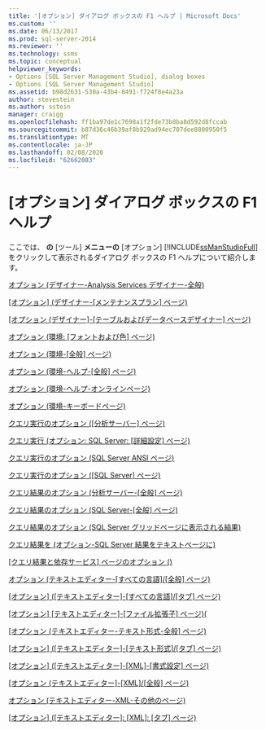 ```yaml
---
title: '[オプション] ダイアログ ボックスの F1 ヘルプ | Microsoft Docs'
ms.custom: ''
ms.date: 06/13/2017
ms.prod: sql-server-2014
ms.reviewer: ''
ms.technology: ssms
ms.topic: conceptual
helpviewer_keywords:
- Options [SQL Server Management Studio], dialog boxes
- Options [SQL Server Management Studio]
ms.assetid: b98d2631-530a-43b4-8491-f724f8e4a23a
author: stevestein
ms.author: sstein
manager: craigg
ms.openlocfilehash: ff1ba97de1c7698a1f2fde73b8ba8d592d8fccab
ms.sourcegitcommit: b87d36c46b39af8b929ad94ec707dee8800950f5
ms.translationtype: MT
ms.contentlocale: ja-JP
ms.lasthandoff: 02/08/2020
ms.locfileid: "62662083"
---
```

# <a name="options-dialog-boxes-f1-help"></a>[オプション] ダイアログ ボックスの F1 ヘルプ
  ここでは、 **の** [ツール] **メニューの** [オプション] [!INCLUDE[ssManStudioFull](../../includes/ssmanstudiofull-md.md)]をクリックして表示されるダイアログ ボックスの F1 ヘルプについて紹介します。  
  
 [オプション &#40;デザイナー-Analysis Services デザイナー-全般&#41;](options-designers-analysis-services-designers-general.md)  
  
 [[オプション] &#40;デザイナー-[メンテナンスプラン] ページ&#41;](options-designers-maintenance-plans-page.md)  
  
 [[オプション &#40;デザイナー]-[テーブルおよびデータベースデザイナー] ページ&#41;](options-designers-table-and-database-designers-page.md)  
  
 [オプション &#40;環境: [フォントおよび色] ページ&#41;](options-environment-fonts-and-colors-page.md)  
  
 [オプション &#40;環境-[全般] ページ&#41;](../../integration-services/general-page-of-integration-services-designers-options.md)  
  
 [オプション &#40;環境-ヘルプ-[全般] ページ&#41;](options-environment-help-general-page.md)  
  
 [オプション &#40;環境-ヘルプ-オンラインページ&#41;](options-environment-help-online-page.md)  
  
 [オプション &#40;環境-キーボードページ&#41;](options-environment-keyboard-page.md)  
  
 [クエリ実行のオプション &#40;[分析サーバー] ページ&#41;](../../database-engine/options-query-execution-analysis-server-general-page.md)  
  
 [クエリ実行 &#40;オプション: SQL Server: [詳細設定] ページ&#41;](../../database-engine/options-query-execution-sql-server-advanced-page.md)  
  
 [クエリ実行のオプション &#40;SQL Server ANSI ページ&#41;](../../database-engine/options-query-execution-sql-server-ansi-page.md)  
  
 [クエリ実行のオプション &#40;[SQL Server] ページ&#41;](../../database-engine/options-query-execution-sql-server-general-page.md)  
  
 [クエリ結果のオプション &#40;分析サーバー-[全般] ページ&#41;](../../database-engine/options-query-results-analysis-server-general-page.md)  
  
 [クエリ結果のオプション &#40;SQL Server-[全般] ページ&#41;](../../database-engine/options-query-results-sql-server-general-page.md)  
  
 [クエリ結果のオプション &#40;SQL Server グリッドページに表示される結果&#41;](../../database-engine/options-query-results-sql-server-results-to-grid-page.md)  
  
 [クエリ結果を &#40;オプション-SQL Server 結果をテキストページに&#41;](../../database-engine/options-query-results-sql-server-results-to-text-page.md)  
  
 [[クエリ結果と依存サービス] ページのオプション &#40;&#41;](../../database-engine/options-query-results-and-dependency-services-page.md)  
  
 [オプション &#40;テキストエディター-[すべての言語]/[全般] ページ&#41;](../../database-engine/options-text-editor-all-languages-general-page.md)  
  
 [[オプション] &#40;[テキストエディター]-[すべての言語]/[タブ] ページ&#41;](../../database-engine/options-text-editor-all-languages-tabs-page.md)  
  
 [[オプション] [テキストエディター]-[ファイル拡張子] ページ&#41;&#40;](../../database-engine/options-text-editor-file-extension-page.md)  
  
 [[オプション &#40;テキストエディター-テキスト形式-全般] ページ&#41;](../../database-engine/options-text-editor-plain-text-general-page.md)  
  
 [[オプション] &#40;[テキストエディター]-[テキスト形式]/[タブ] ページ&#41;](../../database-engine/options-text-editor-plain-text-tabs-page.md)  
  
 [[オプション] &#40;[テキストエディター]-[XML]-[書式設定] ページ&#41;](../../database-engine/options-text-editor-xml-formatting-page.md)  
  
 [[オプション &#40;テキストエディター]-[XML]/[全般] ページ&#41;](../../database-engine/options-text-editor-xml-general-page.md)  
  
 [オプション &#40;テキストエディター-XML-その他のページ&#41;](../../database-engine/options-text-editor-xml-miscellaneous-page.md)  
  
 [[オプション] &#40;[テキストエディター]: [XML]: [タブ] ページ&#41;](../../database-engine/options-text-editor-xml-tabs-page.md)  
  
  
